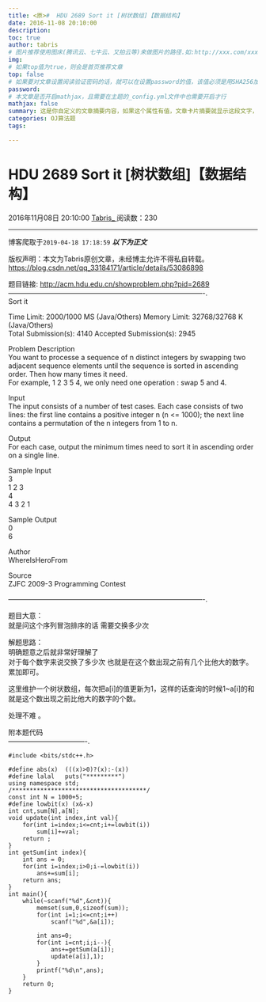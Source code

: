 ```yaml
---
title: <原>#  HDU 2689 Sort it [树状数组]【数据结构】
date: 2016-11-08 20:10:00
description:
toc: true
author: tabris
# 图片推荐使用图床(腾讯云、七牛云、又拍云等)来做图片的路径.如:http://xxx.com/xxx.jpg
img: 
# 如果top值为true，则会是首页推荐文章
top: false
# 如果要对文章设置阅读验证密码的话，就可以在设置password的值，该值必须是用SHA256加密后的密码，防止被他人识破
password: 
# 本文章是否开启mathjax，且需要在主题的_config.yml文件中也需要开启才行
mathjax: false
summary: 这是你自定义的文章摘要内容，如果这个属性有值，文章卡片摘要就显示这段文字，否则程序会自动截取文章的部分内容作为摘要
categories: OJ算法题
tags:

---
```





#  HDU 2689 Sort it [树状数组]【数据结构】

2016年11月08日 20:10:00  [ Tabris_ ](https://me.csdn.net/qq_33184171) 阅读数：230


--- 
 博客爬取于`2019-04-18 17:18:59`
***以下为正文***

版权声明：本文为Tabris原创文章，未经博主允许不得私自转载。
https://blog.csdn.net/qq_33184171/article/details/53086898

题目链接: [ http://acm.hdu.edu.cn/showproblem.php?pid=2689
](http://acm.hdu.edu.cn/showproblem.php?pid=2689)  
————————————————————————————-.  
Sort it

Time Limit: 2000/1000 MS (Java/Others) Memory Limit: 32768/32768 K
(Java/Others)  
Total Submission(s): 4140 Accepted Submission(s): 2945

Problem Description  
You want to processe a sequence of n distinct integers by swapping two
adjacent sequence elements until the sequence is sorted in ascending order.
Then how many times it need.  
For example, 1 2 3 5 4, we only need one operation : swap 5 and 4.

Input  
The input consists of a number of test cases. Each case consists of two lines:
the first line contains a positive integer n (n <= 1000); the next line
contains a permutation of the n integers from 1 to n.

Output  
For each case, output the minimum times need to sort it in ascending order on
a single line.

Sample Input  
3  
1 2 3  
4  
4 3 2 1

Sample Output  
0  
6

Author  
WhereIsHeroFrom

Source  
ZJFC 2009-3 Programming Contest

————————————————————————————-.

题目大意：  
就是问这个序列冒泡排序的话 需要交换多少次

解题思路：  
明确题意之后就非常好理解了  
对于每个数字来说交换了多少次 也就是在这个数出现之前有几个比他大的数字。累加即可。

这里维护一个树状数组，每次把a[i]的值更新为1，这样的话查询的时候1~a[i]的和就是这个数出现之前比他大的数字的个数。

处理不难 。

附本题代码  
———————————-.

    
    
    #include <bits/stdc++.h>
    
    #define abs(x)  (((x)>0)?(x):-(x))
    #define lalal   puts("*********")
    using namespace std;
    /**************************************/
    const int N = 1000+5;
    #define lowbit(x) (x&-x)
    int cnt,sum[N],a[N];
    void update(int index,int val){
        for(int i=index;i<=cnt;i+=lowbit(i))
            sum[i]+=val;
        return ;
    }
    int getSum(int index){
        int ans = 0;
        for(int i=index;i>0;i-=lowbit(i))
            ans+=sum[i];
        return ans;
    }
    int main(){
        while(~scanf("%d",&cnt)){
            memset(sum,0,sizeof(sum));
            for(int i=1;i<=cnt;i++)
                scanf("%d",&a[i]);
    
            int ans=0;
            for(int i=cnt;i;i--){
                ans+=getSum(a[i]);
                update(a[i],1);
            }
            printf("%d\n",ans);
        }
        return 0;
    }
    

